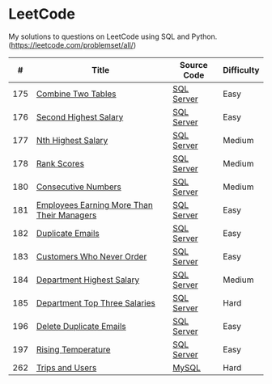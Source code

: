 # LeetCode
My solutions to questions on LeetCode using SQL and Python.
(https://leetcode.com/problemset/all/)


| # | Title | Source Code | Difficulty |
|---| ----- | -------- | ---------- |
|175|[Combine Two Tables](https://leetcode.com/problems/combine-two-tables/)| [SQL Server](https://github.com/lingjiangj/LeetCode/blob/master/SQL/175.%20Combining%20Two%20Tables.sql)|Easy|
|176|[Second Highest Salary](https://leetcode.com/problems/second-highest-salary/)| [SQL Server](https://github.com/lingjiangj/LeetCode/blob/master/SQL/176.%20Second%20Highest%20Salary.sql)|Easy|
|177|[Nth Highest Salary](https://leetcode.com/problems/nth-highest-salary/)| [SQL Server](https://github.com/lingjiangj/LeetCode/blob/master/SQL/177.%20Nth%20Highest%20Salary.sql)|Medium|
|178|[Rank Scores](https://leetcode.com/problems/rank-scores/)| [SQL Server](https://github.com/lingjiangj/LeetCode/blob/master/SQL/178.%20Rank%20Scores.sql)|Medium|
|180|[Consecutive Numbers](https://leetcode.com/problems/consecutive-numbers/)| [SQL Server](https://github.com/lingjiangj/LeetCode/blob/master/SQL/180.%20Consecutive%20Numbers.sql)|Medium|
|181|[Employees Earning More Than Their Managers](https://leetcode.com/problems/employees-earning-more-than-their-managers/)| [SQL Server](https://github.com/lingjiangj/LeetCode/blob/master/SQL/181.%20Employees%20Earning%20More%20Than%20Their%20Managers.sql)|Easy|
|182|[Duplicate Emails](https://leetcode.com/problems/duplicate-emails/)|[SQL Server](https://github.com/lingjiangj/LeetCode/blob/master/SQL/182.%20Duplicate%20Emails.sql)|Easy|
|183|[Customers Who Never Order](https://leetcode.com/problems/customers-who-never-order/)|[SQL Server](https://github.com/lingjiangj/LeetCode/blob/master/SQL/183.%20Customers%20Who%20Never%20Order.sql)|Easy|
|184|[Department Highest Salary](https://leetcode.com/problems/department-highest-salary/)|[SQL Server](https://github.com/lingjiangj/LeetCode/blob/master/SQL/184.%20Department%20Highest%20Salary.sql)|Medium|
|185|[Department Top Three Salaries](https://leetcode.com/problems/department-top-three-salaries/)|[SQL Server](https://github.com/lingjiangj/LeetCode/blob/master/SQL/185.%20Department%20Top%20Three%20Salaries.sql)|Hard|
|196|[Delete Duplicate Emails](https://leetcode.com/problems/delete-duplicate-emails/)|[SQL Server](https://github.com/lingjiangj/LeetCode/blob/master/SQL/196.%20Delete%20Duplicate%20Emails.sql)|Easy|
|197|[Rising Temperature](https://leetcode.com/problems/rising-temperature/)|[SQL Server](https://github.com/lingjiangj/LeetCode/blob/master/SQL/197.%20Rising%20Temperature.sql)|Easy|
|262|[Trips and Users](https://leetcode.com/problems/trips-and-users/)|[MySQL](https://github.com/lingjiangj/LeetCode/blob/master/SQL/262.%20Trips%20and%20Users.sql)|Hard|


